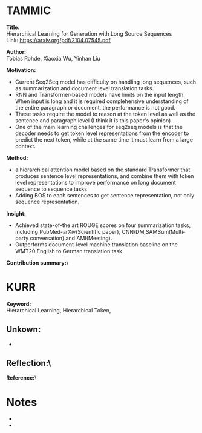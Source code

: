 # TAMMIC
**Title:**\
Hierarchical Learning for Generation with Long Source Sequences\
Link: https://arxiv.org/pdf/2104.07545.pdf

**Author:**\
Tobias Rohde, Xiaoxia Wu, Yinhan Liu

**Motivation:**
- Current Seq2Seq model has difficulty on handling long sequences, such as summarization and document level translation tasks.
- RNN and Transformer-based models have limits on the input length. When input is long and it is required complehensive understanding of the entire paragraph or document, the performance is not good.
- These tasks require the model to reason at the token level as well as the sentence and paragraph level (I think it is this paper's opinion)
- One of the main learning challenges for seq2seq models is that the decoder needs to get token level representations from the encoder to predict the next token, while at the same time it must learn from a large context.

**Method:**
- a hierarchical attention model based on the standard Transformer that produces sentence level representations, and combine them with token level representations to improve performance on long document sequence to sequence tasks
- Adding BOS to each sentences to get sentence representation, not only sequence representation.

**Insight:**
- Achieved state-of-the art ROUGE scores on four summarization tasks, including PubMed-arXiv(Scientific paper), CNN/DM,SAMSum(Multi-party conversation) and AMI(Meeting).
- Outperforms document-level machine translation baseline on the WMT20 English to German translation task

**Contribution summary:**\


# KURR
**Keyword:**\
Hierarchical Learning, Hierarchical Token, 

**Unkown:**
- 
- 

**Reflection:**\
- 

**Reference:**\


# Notes
- 
- 
